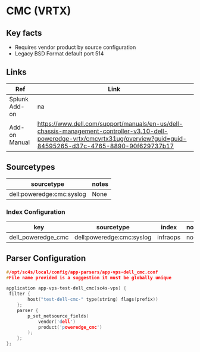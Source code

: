 # CMC (VRTX)

## Key facts

* Requires vendor product by source configuration
* Legacy BSD Format default port 514

## Links

| Ref            | Link                                                                                                    |
|----------------|---------------------------------------------------------------------------------------------------------|
| Splunk Add-on  | na                                                            |
| Add-on Manual | <https://www.dell.com/support/manuals/en-us/dell-chassis-management-controller-v3.10-dell-poweredge-vrtx/cmcvrtx31ug/overview?guid=guid-84595265-d37c-4765-8890-90f629737b17>                                              |

## Sourcetypes

| sourcetype     | notes                                                                                                   |
|----------------|---------------------------------------------------------------------------------------------------------|
| dell:poweredge:cmc:syslog        | None                                                                                                |

### Index Configuration

| key            | sourcetype     | index          | notes          |
|----------------|----------------|----------------|----------------|
| dell_poweredge_cmc      | dell:poweredge:cmc:syslog     | infraops          | none          |

## Parser Configuration

```c
#/opt/sc4s/local/config/app-parsers/app-vps-dell_cmc.conf
#File name provided is a suggestion it must be globally unique

application app-vps-test-dell_cmc[sc4s-vps] {
 filter { 
        host("test-dell-cmc-" type(string) flags(prefix))
    }; 
    parser { 
        p_set_netsource_fields(
            vendor('dell')
            product('poweredge_cmc')
        ); 
    };   
};
```

